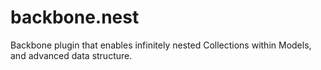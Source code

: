 backbone.nest
=============

Backbone plugin that enables infinitely nested Collections within Models, and advanced data structure.
